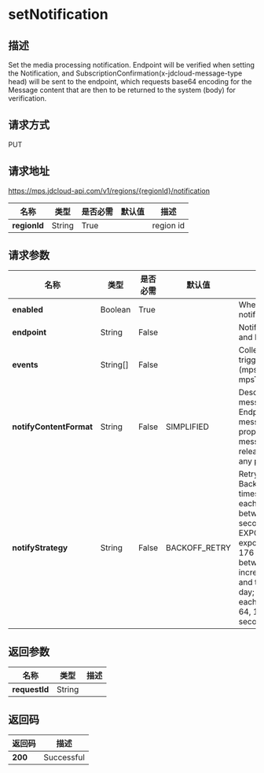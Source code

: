 # setNotification


## 描述
Set the media processing notification. Endpoint will be verified when setting the Notification, and SubscriptionConfirmation(x-jdcloud-message-type head) will be sent to the endpoint, which requests base64 encoding for the Message content that are then to be returned to the system (body) for verification.

## 请求方式
PUT

## 请求地址
https://mps.jdcloud-api.com/v1/regions/{regionId}/notification

|名称|类型|是否必需|默认值|描述|
|---|---|---|---|---|
|**regionId**|String|True| |region id|

## 请求参数
|名称|类型|是否必需|默认值|描述|
|---|---|---|---|---|
|**enabled**|Boolean|True| |Whether to enable notifications|
|**endpoint**|String|False| |Notify endpoint, support http:// and https:// currently|
|**events**|String[]|False| |Collection of events that trigger notifications (mpsTranscodeComplete, mpsThumbnailComplete)|
|**notifyContentFormat**|String|False|SIMPLIFIED|Describes the format of the message pushed to the Endpoint; JSON: contains the message text and message properties; SIMPLIFIED: message body is the message released by the user, excluding any properties information|
|**notifyStrategy**|String|False|BACKOFF_RETRY|Retry policy, BACKOFF_RETRY: Backoff retry strategy, retry 3 times. The interval between each retry is a random value between 10 seconds and 20 seconds; EXPONENTIAL_DECAY_RETRY: exponential decay retry, retry 176 times.  The interval between each retry is incremented to 512 seconds, and the total retry time is 1 day; the specific interval for each retry is: 1, 2, 4, 8, 16, 32, 64, 128, 256, 512, 512 ... 512 seconds (167 512s in total)|


## 返回参数
|名称|类型|描述|
|---|---|---|
|**requestId**|String| |


## 返回码
|返回码|描述|
|---|---|
|**200**|Successful|

